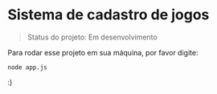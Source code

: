 # Sistema de cadastro de jogos

> Status do projeto: Em desenvolvimento

Para rodar esse projeto em sua máquina, por favor digite:

```
node app.js
```

:)